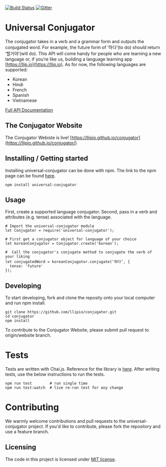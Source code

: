 [![Build Status](https://travis-ci.org/llipio/conjugator.svg?branch=master)](https://travis-ci.org/llipio/conjugator)
[![Gitter](https://img.shields.io/gitter/room/nwjs/nw.js.svg)](https://gitter.im/llipio/)

# Universal Conjugator

The conjugator takes in a verb and a grammar form and outputs the conjugated word. For example, the future form of ‘하다’(to do) should return ‘할거야’(will do). This API will come handy for people who are learning a new language or, if you’re like us, building a language learning app [https://llip.io](https://llip.io). As for now, the following languages are supported:

* Korean
* Hindi
* French
* Spanish
* Vietnamese

[Full API Documentation](https://github.com/llipio/conjugator/wiki)
 
## The Conjugator Website
The Conjugator Webiste is live! [https://llipio.github.io/conjugator](https://llipio.github.io/conjugator/)
 
## Installing / Getting started
Installing universal-conjugator can be done with npm.  The link to the npm page can be found [here](https://www.npmjs.com/package/universal-conjugator).
```shell
npm install universal-conjugator
```

## Usage
First, create a supported language conjugator.  Second, pass in a verb and attributes (e.g. tense) associated with the language.

```shell
# Import the universal-conjugator module
let Conjugator = require('universal-conjugator');

# First get a conjugator object for language of your choice
let koreanConjugator = Conjugator.create('korean');
  
#  Call the conjugator's conjugate method to conjugate the verb of your liking
let conjugatedWord = koreanConjugator.conjugate(‘하다’, {
  tense: 'future'
});
```

## Developing
To start developing, fork and clone the reposity onto your local computer and run npm install.
```shell
git clone https://github.com/llipio/conjugator.git
cd conjugator
npm install
```

To contribute to the Conjugator Website, please submit pull request to origin/website branch.

# Tests
Tests are written with Chai.js.  Reference for the library is [here](http://chaijs.com/).  After writing tests, use the below instructions to run the tests.
```shell
npm run test        # run single time
npm run test:watch  # live re-run test for any change
```

# Contributing

We warmly welcome contributions and pull requests to the universal-conjugator project.  If you'd like to contribute, please fork the repository and use a feature branch.

## Licensing

The code in this project is licensed under [MIT license](https://github.com/llipio/conjugator/blob/master/LICENSE).

